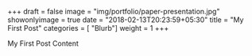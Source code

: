 +++
draft = false
image = "img/portfolio/paper-presentation.jpg"
showonlyimage = true
date = "2018-02-13T20:23:59+05:30"
title = "My First Post"
categories = [ "Blurb"]
weight = 1
+++

My First Post Content